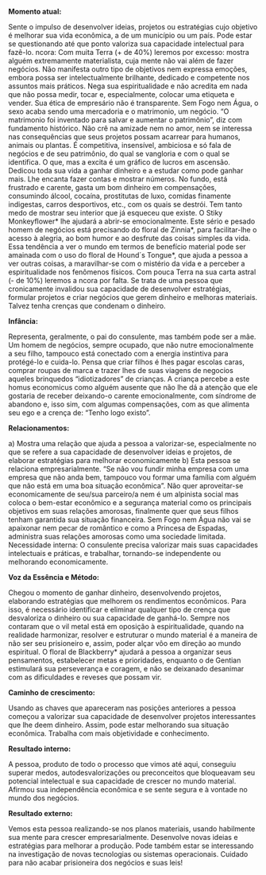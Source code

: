 **Momento atual:**

 Sente o impulso de desenvolver ideias, projetos ou estratégias cujo objetivo é melhorar sua vida econômica, a de um município ou um país. Pode estar se questionando até que ponto valoriza sua capacidade intelectual para fazê-lo.  ncora: Com muita Terra (+ de 40%) leremos por excesso: mostra alguém extremamente materialista, cuja mente não vai além de fazer negócios. Não manifesta outro tipo de objetivos nem expressa emoções, embora possa ser intelectualmente brilhante, dedicado e competente nos assuntos mais práticos. Nega sua espiritualidade e não acredita em nada que não possa medir, tocar e, especialmente, colocar uma etiqueta e vender. Sua ética de empresário não é transparente. Sem Fogo nem Água, o sexo acaba sendo uma mercadoria e o matrimonio, um negócio. “O matrimonio foi inventado para salvar e aumentar o patrimônio”, diz com fundamento histórico. Não crê na amizade nem no amor, nem se interessa nas consequências que seus projetos possam acarrear para humanos, animais ou plantas. É competitiva, insensível, ambiciosa e só fala de negócios e de seu patrimônio, do qual se vangloria e com o qual se identifica. O que, mas a excita é um gráfico de lucros em ascensão. Dedicou toda sua vida a ganhar dinheiro e a estudar como pode ganhar mais. Lhe encanta fazer contas e mostrar números. No fundo, está frustrado e carente, gasta um bom dinheiro em compensações, consumindo álcool, cocaína, prostitutas de luxo, comidas finamente indigestas, carros desportivos, etc., com os quais se destrói. Tem tanto medo de mostrar seu interior que já esqueceu que existe. O Stiky Monkeyflower* lhe ajudará a abrir-se emocionalmente. Este sério e pesado homem de negócios está precisando do floral de Zinnia*, para facilitar-lhe o acesso à alegria, ao bom humor e ao desfrute das coisas simples da vida. Essa tendência a ver o mundo em termos de benefício material pode ser amainada com o uso do floral de Hound´s Tongue*, que ajuda a pessoa a ver outras coisas, a maravilhar-se com o mistério da vida e a perceber a espiritualidade nos fenômenos físicos. Com pouca Terra na sua carta astral (- de 10%) leremos a  ncora por falta. Se trata de uma pessoa que cronicamente invalidou sua capacidade de desenvolver estratégias, formular projetos e criar negócios que gerem dinheiro e melhoras materiais. Talvez tenha crenças que condenam o dinheiro. 


**Infância:**

 Representa, geralmente, o pai do consulente, mas também pode ser a mãe. Um homem de negócios, sempre ocupado, que não nutre emocionalmente a seu filho, tampouco está conectado com a energia instintiva para protégé-lo e cuida-lo. Pensa que criar filhos é lhes pagar escolas caras, comprar roupas de marca e trazer lhes de suas viagens de negocios aqueles brinquedos “idiotizadores” de crianças. A criança percebe a este homus economicus como alguém ausente que não lhe dá a atenção que ele gostaria de receber deixando-o carente emocionalmente, com síndrome de abandono e, isso sim, com algumas compensações, com as que alimenta seu ego e a crença de: “Tenho logo existo”. 


**Relacionamentos:**

 a) Mostra uma relação que ajuda a pessoa a valorizar-se, especialmente no que se refere a sua capacidade de desenvolver ideias e projetos, de elaborar estratégias para melhorar economicamente b) Esta pessoa se relaciona empresarialmente. “Se não vou fundir minha empresa com uma empresa que não anda bem, tampouco vou formar uma família com alguém que não está em uma boa situação econômica”. Não quer aproveitar-se economicamente de seu/sua parceiro/a nem é um alpinista social mas coloca o bem-estar econômico e a segurança material como os principais objetivos em suas relações amorosas, finalmente quer que seus filhos tenham garantida sua situação financeira. Sem Fogo nem Água não vai se apaixonar nem pecar de romântico e como a Princesa de Espadas, administra suas relações amorosas como uma sociedade limitada. Necessidade interna: O consulente precisa valorizar mais suas capacidades intelectuais e práticas, e trabalhar, tornando-se independente ou melhorando economicamente. 


**Voz da Essência e Método:**

 Chegou o momento de ganhar dinheiro, desenvolvendo projetos, elaborando estratégias que melhorem os rendimentos econômicos. Para isso, é necessário identificar e eliminar qualquer tipo de crença que desvaloriza o dinheiro ou sua capacidade de ganhá-lo. Sempre nos contaram que o vil metal está em oposição à espiritualidade, quando na realidade harmonizar, resolver e estruturar o mundo material é a maneira de não ser seu prisioneiro e, assim, poder alçar vôo em direção ao mundo espiritual. O floral de Blackberry* ajudará a pessoa a organizar seus pensamentos, estabelecer metas e prioridades, enquanto o de Gentian estimulará sua perseverança e coragem, e não se deixanado desanimar com as dificuldades e reveses que possam vir. 


**Caminho de crescimento:**

 Usando as chaves que apareceram nas posições anteriores a pessoa começou a valorizar sua capacidade de desenvolver projetos interessantes que lhe deem dinheiro. Assim, pode estar melhorando sua situação econômica. Trabalha com mais objetividade e conhecimento. 


**Resultado interno:**

 A pessoa, produto de todo o processo que vimos até aqui, conseguiu superar medos, autodesvalorizações ou preconceitos que bloqueavam seu potencial intelectual e sua capacidade de crescer no mundo material. Afirmou sua independência econômica e se sente segura e à vontade no mundo dos negócios. 


**Resultado externo:**

 Vemos esta pessoa realizando-se nos planos materiais, usando habilmente sua mente para crescer empresarialmente. Desenvolve novas ideias e estratégias para melhorar a produção. Pode também estar se interessando na investigação de novas tecnologias ou sistemas operacionais. Cuidado para não acabar prisioneira dos negócios e suas leis! 
